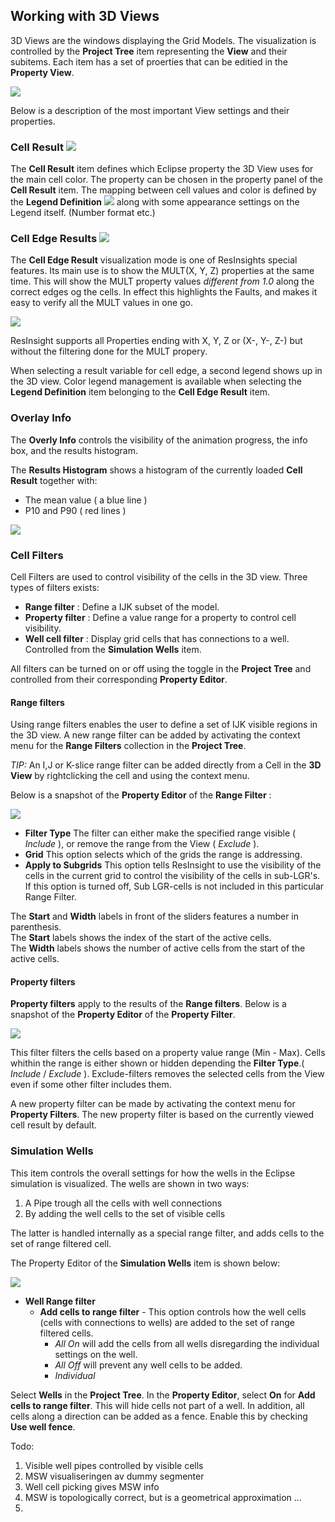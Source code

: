 ## Working with 3D Views

3D Views are the windows displaying the Grid Models. The visualization is controlled by the **Project Tree** item representing the **View** and their subitems. Each item has a set of proerties that can be editied in the **Property View**.

![](images/3DViewOverview.png)

Below is a description of the most important View settings and their properties.

### Cell Result ![](images/CellResult.png)

The **Cell Result** item defines which Eclipse property the 3D View uses for the main cell color. The property can be chosen in the property panel of the **Cell Result** item. The mapping between cell values and color is defined by the **Legend Definition**  ![](images/Legend.png) along with some appearance settings on the Legend itself. (Number format etc.)

### Cell Edge Results ![](images/EdgeResult_1.png)

The **Cell Edge Result** visualization mode is one of ResInsights special features. Its main use is to show the MULT(X, Y, Z) properties at the same time. 
This will show the MULT property values *different from 1.0* along the correct edges og the cells. In effect this highlights the Faults, and makes it easy to verify all the MULT values in one go.

![](images/CellEdgeExample.png)

ResInsight supports all Properties ending with X, Y, Z or (X-, Y-, Z-) but without the filtering done for the MULT propery.

When selecting a result variable for cell edge, a second legend shows up in the 3D view. Color legend management is available when selecting the **Legend Definition** item belonging to the **Cell Edge Result** item. 

### Overlay Info

The **Overly Info** controls the visibility of the animation progress, the info box, and the results histogram.

The **Results Histogram** shows a histogram of the currently loaded **Cell Result** together with:

- The mean value ( a blue line ) 
- P10 and P90 ( red lines )

![](images/HistogramExample.png)


### Cell Filters
Cell Filters are used to control visibility of the cells in the 3D view. Three types of filters exists:

- **Range filter**    : 		Define a IJK subset of the model.
- **Property filter** : 	Define a value range for a property to control cell visibility.
- **Well cell filter** : 	Display grid cells that has connections to a well. Controlled from the **Simulation Wells** item.

All filters can be turned on or off using the toggle in the **Project Tree** and controlled from their corresponding **Property Editor**.

#### Range filters

Using range filters enables the user to define a set of IJK visible regions in the 3D view.
A new range filter can be added by activating the context menu for the **Range Filters** collection in the **Project Tree**.

*TIP:* An I,J or K-slice range filter can be added directly from a Cell in the **3D View** by rightclicking the cell and using the context menu. 

Below is a snapshot of the **Property Editor** of the **Range Filter** :

![](images/RangeFilterProperties.png)

 - **Filter Type** The filter can either make the specified range visible ( *Include* ), or remove the range from the View ( *Exclude* ).
 - **Grid** This option selects which of the grids the range is addressing.
 - **Apply to Subgrids** This option tells ResInsight to use the visibility of the cells in the current grid to control the visibility of the cells in sub-LGR's. If this option is turned off, Sub LGR-cells is not included in this particular Range Filter.  
 
The **Start** and **Width** labels in front of the sliders features a number in parenthesis.<br>
The **Start** labels shows the index of the start of the active cells.<br>
The **Width** labels shows the number of active cells from the start of the active cells.

#### Property filters

**Property filters** apply to the results of the **Range filters**. Below is a snapshot of the **Property Editor** of the **Property Filter**.
  
![](images/PropertyFilterProperties.png)

This filter filters the cells based on a property value range (Min - Max). Cells whithin the range is either shown or hidden depending the **Filter Type**.( *Include* / *Exclude* ). Exclude-filters removes the selected cells from the View even if some other filter includes them.

A new property filter can be made by activating the context menu for **Property Filters**. The new property filter is based on the currently viewed cell result by default.

### Simulation Wells

This item controls the overall settings for how the wells in the Eclipse simulation is visualized.
The wells are shown in two ways:

1. A Pipe trough all the cells with well connections
2. By adding the well cells to the set of visible cells 

The latter is handled internally as a special range filter, and adds cells to the set of range filtered cell.

The Property Editor of the **Simulation Wells** item is shown below: 

![](images/SimulationWellsProperties.png)

- **Well Range filter** 
	- **Add cells to range filter**  - This option controls how the well cells (cells with connections to wells) are added to the set of range filtered cells. 
		- *All On* will add the cells from all wells disregarding the individual settings on the well.
		- *All Off* will prevent any well cells to be added. 
		- *Individual*   	

Select **Wells** in the **Project Tree**. In the **Property Editor**, select **On** for **Add cells to range filter**. This will hide cells not part of a well.
In addition, all cells along a direction can be added as a fence. Enable this by checking **Use well fence**.

Todo:
1. Visible well pipes controlled by visible cells
2. MSW visualiseringen av dummy segmenter
3. Well cell picking gives MSW info
4. MSW is topologically correct, but is a geometrical approximation ...
5. 


